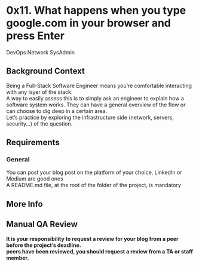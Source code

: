<h1>0x11. What happens when you type google.com in your browser and press Enter</h1>
DevOps Network SysAdmin
<h2>Background Context</h2>
Being a Full-Stack Software Engineer means you’re comfortable interacting with any layer of the stack.<br>
A way to easily assess this is to simply ask an engineer to explain how a software system works. They can have a general overview of the flow or can choose to dig deep in a certain area.<br>
Let’s practice by exploring the infrastructure side (network, servers, security…) of the question.<br>
</p>
<h2>Requirements</h2>
<h3>General</h3>
<p>
  You can post your blog post on the platform of your choice, LinkedIn or Medium are good ones<br>
  A README.md file, at the root of the folder of the project, is mandatory<br>
</p>
<h2>More Info</h2>
<h2>Manual QA Review</h2>
<strong>
  It is your responsibility to request a review for your blog from a peer before the project’s deadline.<br>
  peers have been reviewed, you should request a review from a TA or staff member.<br>
</strong>
